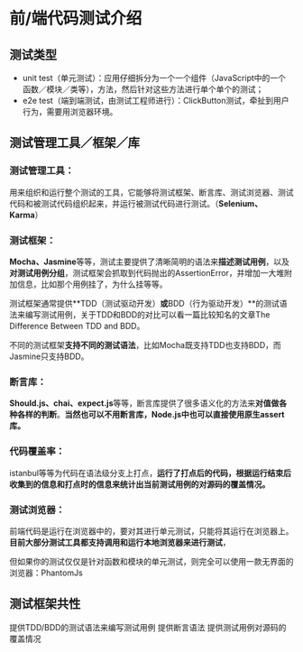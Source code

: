 

# 前/端代码测试介绍

## 测试类型

- unit test（单元测试）：应用仔细拆分为一个一个组件（JavaScript中的一个函数／模块／类等），方法，然后针对这些方法进行单个单个的测试；
- e2e test（端到端测试，由测试工程师进行）：ClickButton测试，牵扯到用户行为，需要用浏览器环境。


## 测试管理工具／框架／库

### 测试管理工具：

用来组织和运行整个测试的工具，它能够将测试框架、断言库、测试浏览器、测试代码和被测试代码组织起来，并运行被测试代码进行测试。（**Selenium、Karma**）

### 测试框架：

**Mocha、Jasmine**等等，测试主要提供了清晰简明的语法来**描述测试用例**，以及**对测试用例分组**，测试框架会抓取到代码抛出的AssertionError，并增加一大堆附加信息，比如那个用例挂了，为什么挂等等。

测试框架通常提供**TDD（测试驱动开发）**或**BDD（行为驱动开发）**的测试语法来编写测试用例，关于TDD和BDD的对比可以看一篇比较知名的文章The Difference Between TDD and BDD。

不同的测试框架**支持不同的测试语法**，比如Mocha既支持TDD也支持BDD，而Jasmine只支持BDD。

### 断言库：

**Should.js、chai、expect.js**等等，断言库提供了很多语义化的方法来**对值做各种各样的判断**。**当然也可以不用断言库，Node.js中也可以直接使用原生assert库。**

### 代码覆盖率：

istanbul等等为代码在语法级分支上打点，**运行了打点后的代码，根据运行结束后收集到的信息和打点时的信息来统计出当前测试用例的对源码的覆盖情况。**

### 测试浏览器：

前端代码是运行在浏览器中的，要对其进行单元测试，只能将其运行在浏览器上。**目前大部分测试工具都支持调用和运行本地浏览器来进行测试**，

但如果你的测试仅仅是针对函数和模块的单元测试，则完全可以使用一款无界面的浏览器：PhantomJs

## 测试框架共性

提供TDD/BDD的测试语法来编写测试用例
提供断言语法
提供测试用例对源码的覆盖情况

